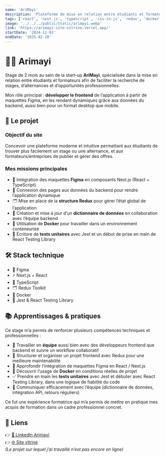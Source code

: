 ```yaml
---
name: 'AriMayi'
description: 'Plateforme de mise en relation entre étudiants et formateurs'
tags: ['react', 'next.js', 'typescript', 'css-in-js', 'redux', 'docker', 'jest', 'react testing library']
image: '../../../public/static/arimayi.webp'
link: 'https://arimayi-site-vitrine.vercel.app/'
startDate: '2024-12-03'
endDate: '2025-02-10'
---
```



# 👩‍🎓 Arimayi

Stage de 2 mois au sein de la start-up **AriMayi**, spécialisée dans la mise en relation entre étudiants et formateurs afin de faciliter la recherche de stages, d’alternances et d’opportunités professionnelles.  

Mon rôle principal : **développer le frontend** de l’application à partir de maquettes Figma, en les rendant dynamiques grâce aux données du backend, aussi bien pour un format desktop que mobile.


## 🎯 Le projet

### Objectif du site

Concevoir une plateforme moderne et intuitive permettant aux étudiants de trouver plus facilement un stage ou une alternance, et aux formateurs/entreprises de publier et gérer des offres.  

### Mes missions principales

- 🔨 Intégration des maquettes **Figma** en composants Next.js (React + TypeScript)  
- 🔗 Connexion des pages aux données du backend pour rendre l’application dynamique  
- 🗂️ Mise en place de la **structure Redux** pour gérer l’état global de l’application  
- 📖 Création et mise à jour d’un **dictionnaire de données** en collaboration avec l’équipe backend  
- 🐳 Utilisation de **Docker** pour travailler dans un environnement conteneurisé  
- 🧪 Écriture de **tests unitaires** avec Jest et un début de prise en main de React Testing Library  


## 🛠️ Stack technique

- 🎨 Figma 
- ⚡ Next.js + React 
- 📘 TypeScript 
- 🗂️ Redux Toolkit
- 🐳 Docker  
- 🧪 Jest & React Testing Library 


## 📚 Apprentissages & pratiques

Ce stage m’a permis de renforcer plusieurs compétences techniques et professionnelles :

- 👥 Travailler en **équipe** aussi bien avec des développeurs frontend que backend et suivre un workflow collaboratif  
- 🧩 Structurer et organiser un projet frontend avec Redux pour une meilleure maintenabilité  
- 🔎 Approfondir l’intégration de maquettes Figma en React / Next.js  
- 🚀 Découvrir l’usage de **Docker** en conditions réelles de projet  
- ✅ Prendre en main les **tests unitaires** avec Jest et débuter avec React Testing Library, dans une logique de fiabilité du code  
- 📄 Communiquer efficacement avec l’équipe (dictionnaire de données, intégration API, retours réguliers)  

Ce fut une expérience formatrice qui m’a permis de mettre en pratique mes acquis de formation dans un cadre professionnel concret.


## 🔗 Liens

👉 [💼 LinkedIn Arimayi](https://www.linkedin.com/company/arimayi/posts/?feedView=all)  
👉 [🌐 Site vitrine](https://arimayi.fr/)  
*(Le projet sur lequel j’ai travaillé n’est pas encore en ligne)*
